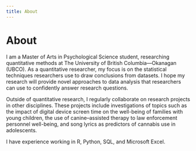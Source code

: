 ```yaml
---
title: About
---
```

# About

I am a Master of Arts in Psychological Science student, researching quantitative methods at The University of British Columbia—Okanagan (UBCO). As a quantitative researcher, my focus is on the statistical techniques researchers use to draw conclusions from datasets. I hope my research will provide novel approaches to data analysis that researchers can use to confidently answer research questions.

Outside of quantitative research, I regularly collaborate on research projects in other disciplines. These projects include investigations of topics such as the impact of digital device screen time on the well-being of families with young children, the use of canine–assisted therapy to law enforcement personnel well-being, and song lyrics as predictors of cannabis use in adolescents.

I have experience working in R, Python, SQL, and Microsoft Excel.
